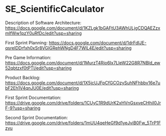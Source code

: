 # SE_ScientificCalculator
Description of Software Architecture: https://docs.google.com/document/d/1KZLgk1bGAFtU3AWhULjgCDQAEZzxmIfWw1pzY0uRfDc/edit?usp=sharing

First Sprint Planning: https://docs.google.com/document/d/1drFdIJE-qsreIDDrfxh0xSr8VGIGRehWNgD4F7WlL4E/edit?usp=sharing

Pre Game Information: https://docs.google.com/document/d/1MurzT4Rio6Ix7LleW22G8R7NBld_ew52qbtzxf0tPTI/edit?usp=sharing

Product Backlog: https://docs.google.com/document/d/1X5jcUJFpCfGCOzySuhNFhbbv16e7ubF2Eh1V4qnJU0E/edit?usp=sharing

First Sprint Documentation: https://drive.google.com/drive/folders/1CUyC1R9dUrK2xHVnGsxveCHhiI0JrF-9?usp=sharing

Second Sprint Documentation: https://drive.google.com/drive/folders/1mUU4qeHeGf9d1yeJviB0Fw_5TrP1Fzyu

